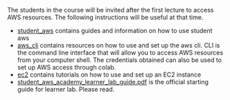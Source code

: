 The students in the course will be invited after the first lecture to access AWS resources. The following instructions will be useful at that time.


- [student_aws](./student_aws.md) contains guides and information on how to use student aws
- [aws_cli](aws_cli.md) contains resources on how to use and set up the aws cli. CLI is the command line interface that will allow you to access AWS resources from your computer shell. The credentials obtained can also be used to set up AWS access through colab.
- [ec2](./ec2_tutorial.md) contains tutorials on how to use and set up an EC2 instance
- [student_aws_academy_learner_lab_guide.pdf](student_aws_academy_learner_lab_guide.pdf) is the official starting guide for learner lab. Please read.
